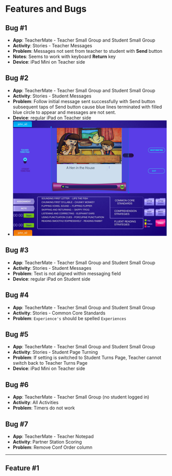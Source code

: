 # Features and Bugs

## Bug #1

* **App**: TeacherMate - Teacher Small Group and Student Small Group
* **Activity**: Stories - Teacher Messages
* **Problem**: Messages not sent from teacher to student with **Send** button
* **Notes**: Seems to work with keyboard **Return** key
* **Device**: iPad Mini on Teacher side

## Bug #2

* **App**: TeacherMate - Teacher Small Group and Student Small Group
* **Activity**: Stories - Student Messages
* **Problem**: Follow initial message sent successfully with Send button subsequent taps of Send button cause blue lines terminated with filled blue circle to appear and messages are not sent.
* **Device**: regular iPad on Teacher side
* ![TN_TextSend_BlueLines.jpg](TN_TextSend_BlueLines.jpg)

## Bug #3

* **App**: TeacherMate - Teacher Small Group and Student Small Group
* **Activity**: Stories - Student Messages
* **Problem**: Text is not aligned within messaging field
* **Device**: regular iPad on Student side

## Bug #4

* **App**: TeacherMate - Teacher Small Group and Student Small Group
* **Activity**: Stories - Common Core Standards
* **Problem**: `Experience's` should be spelled `Experiences`

## Bug #5

* **App**: TeacherMate - Teacher Small Group and Student Small Group
* **Activity**: Stories - Student Page Turning
* **Problem**: If setting is switched to Student Turns Page, Teacher cannot switch back to Teacher Turns Page
* **Device**: iPad Mini on Teacher side

## Bug #6

* **App**: TeacherMate - Teacher Small Group (no student logged in)
* **Activity**: All Activities
* **Problem**: Timers do not work

## Bug #7

* **App**: TeacherMate - Teacher Notepad
* **Activity**: Partner Station Scoring
* **Problem**: Remove Conf Order column

----

## Feature #1